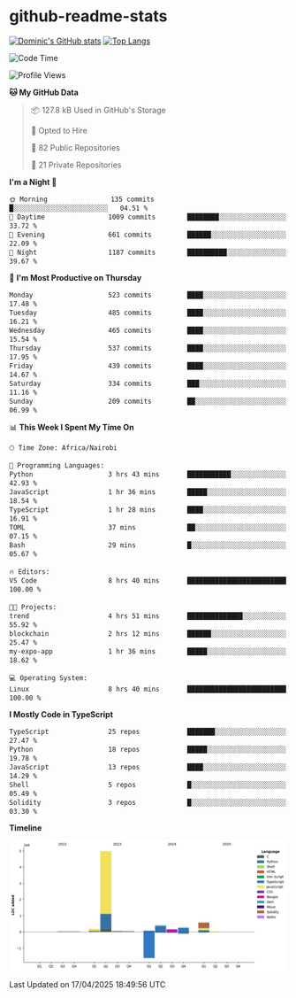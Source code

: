 # github-readme-stats
[![Dominic's GitHub stats](https://github-readme-stats.vercel.app/api?username=Domengo&show_icons=true)](https://github.com/anuraghazra/github-readme-stats)
[![Top Langs](https://github-readme-stats.vercel.app/api/top-langs/?username=Domengo&show_icons=true)](https://github.com/Domengo/github-readme-stats)

<!--START_SECTION:waka-->
![Code Time](http://img.shields.io/badge/Code%20Time-1%2C084%20hrs%2014%20mins-blue)

![Profile Views](http://img.shields.io/badge/Profile%20Views-0-blue)

**🐱 My GitHub Data** 

> 📦 127.8 kB Used in GitHub's Storage 
 > 
> 💼 Opted to Hire
 > 
> 📜 82 Public Repositories 
 > 
> 🔑 21 Private Repositories 
 > 
**I'm a Night 🦉** 

```text
🌞 Morning                135 commits         █░░░░░░░░░░░░░░░░░░░░░░░░   04.51 % 
🌆 Daytime                1009 commits        ████████░░░░░░░░░░░░░░░░░   33.72 % 
🌃 Evening                661 commits         ██████░░░░░░░░░░░░░░░░░░░   22.09 % 
🌙 Night                  1187 commits        ██████████░░░░░░░░░░░░░░░   39.67 % 
```
📅 **I'm Most Productive on Thursday** 

```text
Monday                   523 commits         ████░░░░░░░░░░░░░░░░░░░░░   17.48 % 
Tuesday                  485 commits         ████░░░░░░░░░░░░░░░░░░░░░   16.21 % 
Wednesday                465 commits         ████░░░░░░░░░░░░░░░░░░░░░   15.54 % 
Thursday                 537 commits         ████░░░░░░░░░░░░░░░░░░░░░   17.95 % 
Friday                   439 commits         ████░░░░░░░░░░░░░░░░░░░░░   14.67 % 
Saturday                 334 commits         ███░░░░░░░░░░░░░░░░░░░░░░   11.16 % 
Sunday                   209 commits         ██░░░░░░░░░░░░░░░░░░░░░░░   06.99 % 
```


📊 **This Week I Spent My Time On** 

```text
🕑︎ Time Zone: Africa/Nairobi

💬 Programming Languages: 
Python                   3 hrs 43 mins       ███████████░░░░░░░░░░░░░░   42.93 % 
JavaScript               1 hr 36 mins        █████░░░░░░░░░░░░░░░░░░░░   18.54 % 
TypeScript               1 hr 28 mins        ████░░░░░░░░░░░░░░░░░░░░░   16.91 % 
TOML                     37 mins             ██░░░░░░░░░░░░░░░░░░░░░░░   07.15 % 
Bash                     29 mins             █░░░░░░░░░░░░░░░░░░░░░░░░   05.67 % 

🔥 Editors: 
VS Code                  8 hrs 40 mins       █████████████████████████   100.00 % 

🐱‍💻 Projects: 
trend                    4 hrs 51 mins       ██████████████░░░░░░░░░░░   55.92 % 
blockchain               2 hrs 12 mins       ██████░░░░░░░░░░░░░░░░░░░   25.47 % 
my-expo-app              1 hr 36 mins        █████░░░░░░░░░░░░░░░░░░░░   18.62 % 

💻 Operating System: 
Linux                    8 hrs 40 mins       █████████████████████████   100.00 % 
```

**I Mostly Code in TypeScript** 

```text
TypeScript               25 repos            ███████░░░░░░░░░░░░░░░░░░   27.47 % 
Python                   18 repos            █████░░░░░░░░░░░░░░░░░░░░   19.78 % 
JavaScript               13 repos            ████░░░░░░░░░░░░░░░░░░░░░   14.29 % 
Shell                    5 repos             █░░░░░░░░░░░░░░░░░░░░░░░░   05.49 % 
Solidity                 3 repos             █░░░░░░░░░░░░░░░░░░░░░░░░   03.30 % 
```



**Timeline**

![Lines of Code chart](https://raw.githubusercontent.com/Domengo/Domengo/main/assets/bar_graph.png)


 Last Updated on 17/04/2025 18:49:56 UTC
<!--END_SECTION:waka-->


